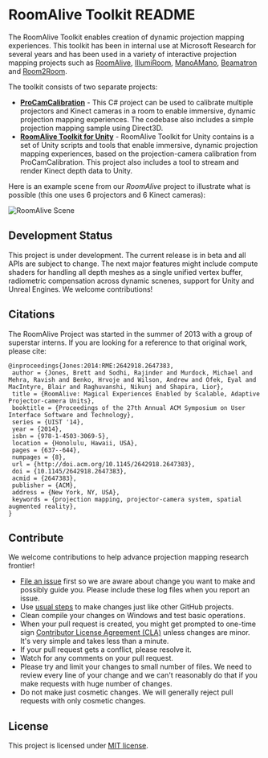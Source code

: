 # RoomAlive Toolkit README

The RoomAlive Toolkit enables creation of dynamic projection mapping experiences. This toolkit has been in internal use at Microsoft Research for several years and has been used in a variety of interactive projection mapping projects such as [RoomAlive](https://www.youtube.com/watch?v=ILb5ExBzHqw), [IllumiRoom](https://www.youtube.com/watch?v=re1EatGRV0w), [ManoAMano](https://www.youtube.com/watch?v=Df7fZAYVAIE), [Beamatron](https://www.youtube.com/watch?v=Z4bdrG8S1FM) and [Room2Room](https://www.youtube.com/watch?v=tRzOqTRxoek). 

The toolkit consists of two separate projects:

* **[ProCamCalibration](ProCamCalibration/)** - This C# project can be used to calibrate multiple projectors and Kinect cameras in a room to enable immersive, dynamic projection mapping experiences. The codebase also includes a simple projection mapping sample using Direct3D.
* **[RoomAlive Toolkit for Unity](RoomAliveToolkitForUnity/)** - RoomAlive Toolkit for Unity contains is a set of Unity scripts and tools that enable immersive, dynamic projection mapping experiences, based on the projection-camera calibration from ProCamCalibration. This project also includes a tool to stream and render Kinect depth data to Unity. 

Here is an example scene from our *RoomAlive* project to illustrate what is possible (this one uses 6 projectors and 6 Kinect cameras):

![RoomAlive Scene](RoomAliveToolkitForUnity/docs/images/Roomalive.png?raw=true) 

## Development Status

This project is under development. The current release is in beta and all APIs are subject to change. The next major features might include compute shaders for handling all depth meshes as a single unified vertex buffer, radiometric compensation across dynamic scnenes, support for Unity and Unreal Engines. We welcome contributions!

## Citations

The RoomAlive Project was started in the summer of 2013 with a group of superstar interns. If you are looking for a reference to that original work, please cite: 

```
@inproceedings{Jones:2014:RME:2642918.2647383,
 author = {Jones, Brett and Sodhi, Rajinder and Murdock, Michael and Mehra, Ravish and Benko, Hrvoje and Wilson, Andrew and Ofek, Eyal and MacIntyre, Blair and Raghuvanshi, Nikunj and Shapira, Lior},
 title = {RoomAlive: Magical Experiences Enabled by Scalable, Adaptive Projector-camera Units},
 booktitle = {Proceedings of the 27th Annual ACM Symposium on User Interface Software and Technology},
 series = {UIST '14},
 year = {2014},
 isbn = {978-1-4503-3069-5},
 location = {Honolulu, Hawaii, USA},
 pages = {637--644},
 numpages = {8},
 url = {http://doi.acm.org/10.1145/2642918.2647383},
 doi = {10.1145/2642918.2647383},
 acmid = {2647383},
 publisher = {ACM},
 address = {New York, NY, USA},
 keywords = {projection mapping, projector-camera system, spatial augmented reality},
} 
```
## Contribute

We welcome contributions to help advance projection mapping research frontier! 

* [File an issue](https://github.com/Microsoft/RoomAliveToolkit/issues) first so we are aware about change you want to make and possibly guide you. Please include these log files when you report an issue.
* Use [usual steps](https://akrabat.com/the-beginners-guide-to-contributing-to-a-github-project/) to make changes just like other GitHub projects.
* Clean compile your changes on Windows and test basic operations.
* When your pull request is created, you might get prompted to one-time sign [Contributor License Agreement (CLA)](https://en.wikipedia.org/wiki/Contributor_License_Agreement) unless changes are minor. It's very simple and takes less than a minute.
* If your pull request gets a conflict, please resolve it.
* Watch for any comments on your pull request.
* Please try and limit your changes to small number of files. We need to review every line of your change and we can't reasonably do that if you make requests with huge number of changes.
* Do not make just cosmetic changes. We will generally reject pull requests with only cosmetic changes.

## License

This project is licensed under [MIT license](LICENSE). 

